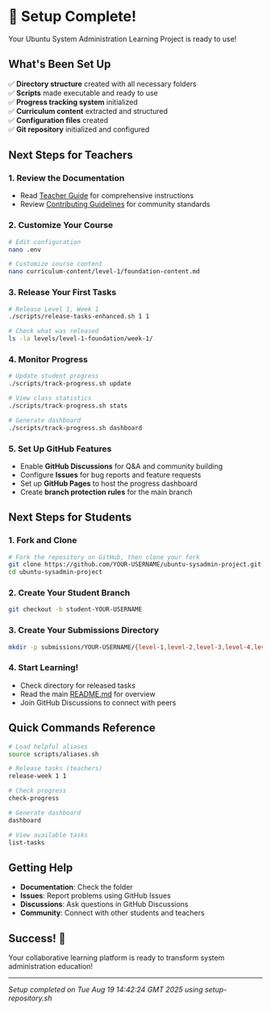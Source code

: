 # 🎉 Setup Complete!

Your Ubuntu System Administration Learning Project is ready to use!

## What's Been Set Up

✅ **Directory structure** created with all necessary folders  
✅ **Scripts** made executable and ready to use  
✅ **Progress tracking system** initialized  
✅ **Curriculum content** extracted and structured  
✅ **Configuration files** created  
✅ **Git repository** initialized and configured  

## Next Steps for Teachers

### 1. Review the Documentation
- Read [Teacher Guide](docs/TEACHER_GUIDE.md) for comprehensive instructions
- Review [Contributing Guidelines](docs/CONTRIBUTING.md) for community standards

### 2. Customize Your Course
```bash
# Edit configuration
nano .env

# Customize course content
nano curriculum-content/level-1/foundation-content.md
```

### 3. Release Your First Tasks
```bash
# Release Level 1, Week 1
./scripts/release-tasks-enhanced.sh 1 1

# Check what was released
ls -la levels/level-1-foundation/week-1/
```

### 4. Monitor Progress
```bash
# Update student progress
./scripts/track-progress.sh update

# View class statistics
./scripts/track-progress.sh stats

# Generate dashboard
./scripts/track-progress.sh dashboard
```

### 5. Set Up GitHub Features
- Enable **GitHub Discussions** for Q&A and community building
- Configure **Issues** for bug reports and feature requests
- Set up **GitHub Pages** to host the progress dashboard
- Create **branch protection rules** for the main branch

## Next Steps for Students

### 1. Fork and Clone
```bash
# Fork the repository on GitHub, then clone your fork
git clone https://github.com/YOUR-USERNAME/ubuntu-sysadmin-project.git
cd ubuntu-sysadmin-project
```

### 2. Create Your Student Branch
```bash
git checkout -b student-YOUR-USERNAME
```

### 3. Create Your Submissions Directory
```bash
mkdir -p submissions/YOUR-USERNAME/{level-1,level-2,level-3,level-4,level-5}
```

### 4. Start Learning!
- Check  directory for released tasks
- Read the main [README.md](README.md) for overview
- Join GitHub Discussions to connect with peers

## Quick Commands Reference

```bash
# Load helpful aliases
source scripts/aliases.sh

# Release tasks (teachers)
release-week 1 1

# Check progress
check-progress

# Generate dashboard
dashboard

# View available tasks
list-tasks
```

## Getting Help

- **Documentation**: Check the  folder
- **Issues**: Report problems using GitHub Issues
- **Discussions**: Ask questions in GitHub Discussions
- **Community**: Connect with other students and teachers

## Success! 🚀

Your collaborative learning platform is ready to transform system administration education!

---
*Setup completed on Tue Aug 19 14:42:24 GMT 2025 using setup-repository.sh*
